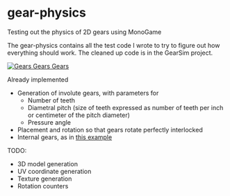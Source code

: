 # gear-physics
Testing out the physics of 2D gears using MonoGame

The gear-physics contains all the test code I wrote to try to figure out how everything should work. The cleaned up code is in the GearSim project.

[![Gears Gears Gears](http://img.youtube.com/vi/ocbXbJopxXM/0.jpg)](http://www.youtube.com/watch?v=ocbXbJopxXM "Video of the output")

Already implemented

- Generation of involute gears, with parameters for 
    - Number of teeth
    - Diametral pitch (size of teeth expressed as number of teeth per inch or centimeter of the pitch diameter)
    - Pressure angle
- Placement and rotation so that gears rotate perfectly interlocked
- Internal gears, as in [this example](https://geargenerator.com/)

TODO:
- 3D model generation
- UV coordinate generation
- Texture generation
- Rotation counters